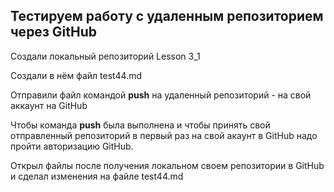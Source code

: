 ## Тестируем работу с удаленным репозиторием через GitHub

Создали локальный репозиторий Lesson 3_1

Создали в нём файл test44.md

Отправили файл командой **push** на удаленный репозиторий - на свой аккаунт на GitHub

Чтобы команда **push** была выполнена и чтобы принять свой отправленный репозиторий в первый раз на свой акаунт в GitHub надо пройти авторизацию GitHub. 

Открыл файлы после получения локальном своем репозитории в GitHub и сделал изменения на файле test44.md




